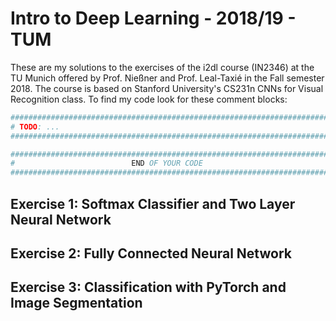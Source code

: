 # Intro to Deep Learning - 2018/19 - TUM
These are my solutions to the exercises of the i2dl course (IN2346) at the TU Munich offered by Prof. Nießner and Prof. Leal-Taxié in the Fall semester 2018.
The course is based on Stanford University's CS231n CNNs for Visual Recognition class.
To find my code look for these comment blocks:

```python
############################################################################
# TODO: ...                                                                #
############################################################################

############################################################################
#                          END OF YOUR CODE                                #
############################################################################
```

## Exercise 1: Softmax Classifier and Two Layer Neural Network

## Exercise 2: Fully Connected Neural Network

## Exercise 3: Classification with PyTorch and Image Segmentation
